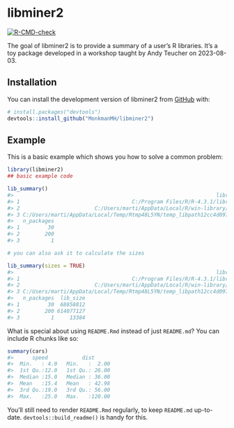 
<!-- README.md is generated from README.Rmd. Please edit that file -->

# libminer2

<!-- badges: start -->

[![R-CMD-check](https://github.com/MonkmanMH/libminer2/actions/workflows/R-CMD-check.yaml/badge.svg)](https://github.com/MonkmanMH/libminer2/actions/workflows/R-CMD-check.yaml)
<!-- badges: end -->

The goal of libminer2 is to provide a summary of a user’s R libraries.
It’s a toy package developed in a workshop taught by Andy Teucher on
2023-08-03.

## Installation

You can install the development version of libminer2 from
[GitHub](https://github.com/) with:

``` r
# install.packages("devtools")
devtools::install_github("MonkmanMH/libminer2")
```

## Example

This is a basic example which shows you how to solve a common problem:

``` r
library(libminer2)
## basic example code

lib_summary()
#>                                                                 library
#> 1                                    C:/Program Files/R/R-4.3.1/library
#> 2                        C:/Users/marti/AppData/Local/R/win-library/4.3
#> 3 C:/Users/marti/AppData/Local/Temp/Rtmp48L5YN/temp_libpath12cc4d09749a
#>   n_packages
#> 1         30
#> 2        200
#> 3          1

# you can also ask it to calculate the sizes 

lib_summary(sizes = TRUE)
#>                                                                 library
#> 1                                    C:/Program Files/R/R-4.3.1/library
#> 2                        C:/Users/marti/AppData/Local/R/win-library/4.3
#> 3 C:/Users/marti/AppData/Local/Temp/Rtmp48L5YN/temp_libpath12cc4d09749a
#>   n_packages  lib_size
#> 1         30  68858812
#> 2        200 614077127
#> 3          1     13384
```

What is special about using `README.Rmd` instead of just `README.md`?
You can include R chunks like so:

``` r
summary(cars)
#>      speed           dist       
#>  Min.   : 4.0   Min.   :  2.00  
#>  1st Qu.:12.0   1st Qu.: 26.00  
#>  Median :15.0   Median : 36.00  
#>  Mean   :15.4   Mean   : 42.98  
#>  3rd Qu.:19.0   3rd Qu.: 56.00  
#>  Max.   :25.0   Max.   :120.00
```

You’ll still need to render `README.Rmd` regularly, to keep `README.md`
up-to-date. `devtools::build_readme()` is handy for this.
